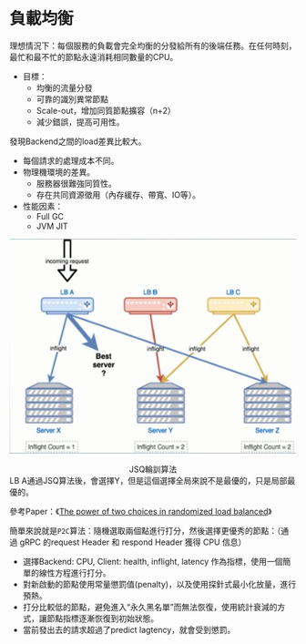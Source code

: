 # 負載均衡

理想情況下：每個服務的負載會完全均衡的分發給所有的後端任務。在任何時刻，最忙和最不忙的節點永遠消耗相同數量的CPU。
-  目標：
    - 均衡的流量分發
    - 可靠的識別異常節點
    - Scale-out，增加同質節點擴容（n+2）
    - 減少錯誤，提高可用性。

發現Backend之間的load差異比較大。
- 每個請求的處理成本不同。
- 物理機環境的差異。
    - 服務器很難強同質性。
    - 存在共同資源徵用（內存緩存、帶寬、IO等）。
- 性能因素：
    - Full GC
    - JVM JIT

![](/week5-rpc-design/pic/JSQ輪訓算法.png)
<center>JSQ輪訓算法</center>
LB A通過JSQ算法後，會選擇Y，但是這個選擇全局來說不是最優的，只是局部最優的。 

參考Paper：《[The power of two choices in randomized load balanced](https://www.eecs.harvard.edu/~michaelm/postscripts/mythesis.pdf)》

簡單來說就是`P2C`算法：隨機選取兩個點進行打分，然後選擇更優秀的節點：（通過 gRPC 的request Header 和 respond Header 獲得 CPU 信息）
- 選擇Backend: CPU, Client: health, inflight, latency 作為指標，使用一個簡單的線性方程進行打分。
- 對新啟動的節點使用常量懲罰值(penalty)，以及使用探針式最小化放量，進行預熱。
- 打分比較低的節點，避免進入“永久黑名單”而無法恢復，使用統計衰減的方式，讓節點指標逐漸恢復到初始狀態。
- 當前發出去的請求超過了predict lagtency，就會受到懲罰。

